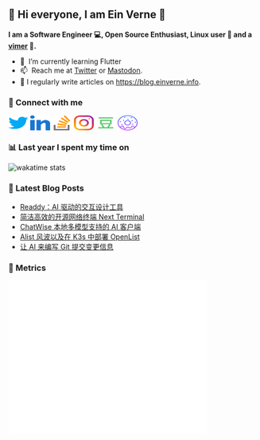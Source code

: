 ## 👋 Hi everyone, I am Ein Verne 👋

**I am a Software Engineer 💻, Open Source Enthusiast, Linux user :penguin: and a [vimer](https://github.com/einverne/dotfiles) :man:.**

- 🌱 &nbsp;I’m currently learning Flutter
- 📫 &nbsp;Reach me at [Twitter](https://twitter.com/einverne) or <a rel="me" href="https://m.einverne.info/@einverne">Mastodon</a>.
- 📝 I regularly write articles on <https://blog.einverne.info>.


### 🔗 Connect with me
<a href="https://twitter.com/einverne" target="_blank"><img align="center" src="images/twitter.svg" alt="twitter einverne" height="30" width="40" /></a>
<a href="https://linkedin.com/in/einverne" target="_blank"><img align="center" src="images/linked-in-alt.svg" alt="linkedin einverne" height="30" width="40" /></a>
<a href="https://stackoverflow.com/users/1820217/einverne" target="_blank"><img align="center" src="images/stack-overflow.svg" alt="stackoverflow einverne" height="30" width="40" /></a>
<a href="https://instagram.com/einverne" target="_blank"><img align="center" src="images/instagram.svg" alt="instagram einverne" height="30" width="40" /></a>
<a href="https://www.douban.com/people/einverne" target="_blank"><img align="center" src="images/douban.svg" alt="douban einverne" height="30" width="40" /></a>
<a href="https://homer.einverne.info" target="_blank"><img align="center" src="images/homer.svg" alt="einverne online services" height="30" width="40" /></a>

### 📊 Last year I spent my time on

![wakatime stats](https://github-readme-stats.vercel.app/api/wakatime?username=einverne&api_domain=wakapi.einverne.info&hide_title=true&hide_border=true&langs_count=18&bg_color=00000000&text_color=777&layout=compact)

### 📕 Latest Blog Posts
<!-- BLOG-POST-LIST:START -->
- [Readdy：AI 驱动的交互设计工具](https://blog.einverne.info/post/2025/06/readdy-ai-build-page.html)
- [简洁高效的开源网络终端 Next Terminal](https://blog.einverne.info/post/2025/06/next-terminal.html)
- [ChatWise 本地多模型支持的 AI 客户端](https://blog.einverne.info/post/2025/06/chatwise.html)
- [Alist 风波以及在 K3s 中部署 OpenList](https://blog.einverne.info/post/2025/06/alist-openlist-usage.html)
- [让 AI 来编写 Git 提交变更信息](https://blog.einverne.info/post/2025/06/ai-commits.html)
<!-- BLOG-POST-LIST:END -->

### 👻 Metrics
<img align="left" src="/metrics.base.svg" alt="Metrics" width="400">
